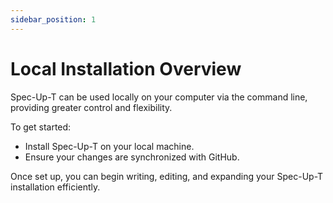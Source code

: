 ```yaml
---
sidebar_position: 1
---
```


# Local Installation Overview

Spec-Up-T can be used locally on your computer via the command line, providing greater control and flexibility.

To get started:

- Install Spec-Up-T on your local machine.
- Ensure your changes are synchronized with GitHub.

Once set up, you can begin writing, editing, and expanding your Spec-Up-T installation efficiently.